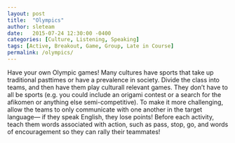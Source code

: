 ```yaml
---
layout: post
title:  "Olympics"
author: sleteam
date:   2015-07-24 12:30:00 -0400
categories: [Culture, Listening, Speaking]
tags: [Active, Breakout, Game, Group, Late in Course]
permalink: /olympics/
---
```

Have your own Olympic games! Many cultures have sports that take up traditional pasttimes or have a prevalence in society. Divide the class into teams, and then have them play culturall relevant games. They don’t have to all be sports (e.g. you could include an origami contest or a search for the afikomen or anything else semi-competitive). To make it more challenging, allow the teams to only communicate with one another in the target language— if they speak English, they lose points! Before each activity, teach them words associated with action, such as pass, stop, go, and words of encouragement so they can rally their teammates!